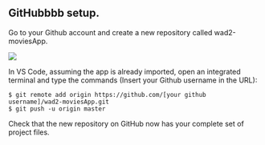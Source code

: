 ## GitHubbbb setup.

Go to your Github account and create a new repository called wad2-moviesApp. 

![][github]

In VS Code, assuming the app is already imported, open an integrated terminal and type the commands (Insert your Github username in the URL):
~~~
$ git remote add origin https://github.com/[your github username]/wad2-moviesApp.git
$ git push -u origin master
~~~
Check that the new repository on GitHub now has your complete set of project files.


[github]: ./img/github.png
